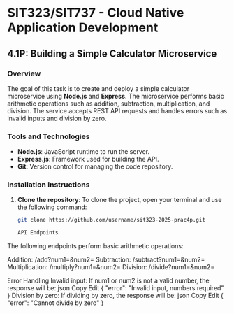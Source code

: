 # SIT323/SIT737 - Cloud Native Application Development

## 4.1P: Building a Simple Calculator Microservice

### **Overview**
The goal of this task is to create and deploy a simple calculator microservice using **Node.js** and **Express**. The microservice performs basic arithmetic operations such as addition, subtraction, multiplication, and division. The service accepts REST API requests and handles errors such as invalid inputs and division by zero.

### **Tools and Technologies**
- **Node.js**: JavaScript runtime to run the server.
- **Express.js**: Framework used for building the API.
- **Git**: Version control for managing the code repository.

### **Installation Instructions**

1. **Clone the repository**:
   To clone the project, open your terminal and use the following command:
   ```bash
   git clone https://github.com/username/sit323-2025-prac4p.git

   API Endpoints
The following endpoints perform basic arithmetic operations:

Addition: /add?num1=<value>&num2=<value>
Subtraction: /subtract?num1=<value>&num2=<value>
Multiplication: /multiply?num1=<value>&num2=<value>
Division: /divide?num1=<value>&num2=<value>

Error Handling
Invalid input: If num1 or num2 is not a valid number, the response will be:
json
Copy
Edit
{
  "error": "Invalid input, numbers required"
}
Division by zero: If dividing by zero, the response will be:
json
Copy
Edit
{
  "error": "Cannot divide by zero"
}
